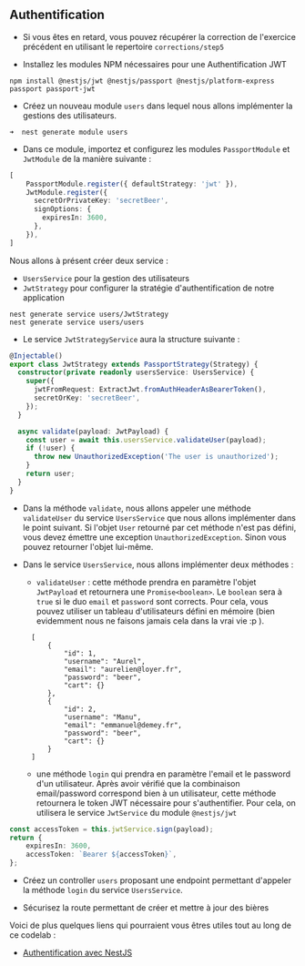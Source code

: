 ## Authentification

* Si vous êtes en retard, vous pouvez récupérer la correction de l'exercice précédent en utilisant le repertoire `corrections/step5`

* Installez les modules NPM nécessaires pour une Authentification JWT

```shell
npm install @nestjs/jwt @nestjs/passport @nestjs/platform-express passport passport-jwt
```

* Créez un nouveau module `users` dans lequel nous allons implémenter la gestions des utilisateurs.

```shell
➜  nest generate module users 
```

* Dans ce module, importez et configurez les modules `PassportModule` et `JwtModule` de la manière suivante : 


```typescript
[
    PassportModule.register({ defaultStrategy: 'jwt' }),
    JwtModule.register({
      secretOrPrivateKey: 'secretBeer',
      signOptions: {
        expiresIn: 3600,
      },
    }),
]
```

Nous allons à présent créer deux service : 
* `UsersService` pour la gestion des utilisateurs
* `JwtStrategy` pour configurer la stratégie d'authentification de notre application 

```shell
nest generate service users/JwtStrategy
nest generate service users/users
```

* Le service `JwtStrategyService` aura la structure suivante :


```typescript
@Injectable()
export class JwtStrategy extends PassportStrategy(Strategy) {
  constructor(private readonly usersService: UsersService) {
    super({
      jwtFromRequest: ExtractJwt.fromAuthHeaderAsBearerToken(),
      secretOrKey: 'secretBeer',
    });
  }

  async validate(payload: JwtPayload) {
    const user = await this.usersService.validateUser(payload);
    if (!user) {
      throw new UnauthorizedException('The user is unauthorized');
    }
    return user;
  }
}
```

* Dans la méthode `validate`, nous allons appeler une méthode `validateUser` du service `UsersService` que nous allons implémenter dans le point suivant. 
Si l'objet `User` retourné par cet méthode n'est pas défini, vous devez émettre une exception `UnauthorizedException`. Sinon vous pouvez retourner l'objet lui-même.
  
* Dans le service `UsersService`, nous allons implémenter deux méthodes : 
    * `validateUser` : cette méthode prendra en paramètre l'objet `JwtPayload` et retournera une `Promise<boolean>`. Le `boolean` sera à `true` si le duo `email` et `password` sont corrects. Pour cela, vous pouvez utiliser un tableau d'utilisateurs défini en mémoire (bien evidemment nous ne faisons jamais cela dans la vrai vie :p ).

  ```
    [
        {
            "id": 1,
            "username": "Aurel",
            "email": "aurelien@loyer.fr",
            "password": "beer",
            "cart": {}
        },
        {
            "id": 2,
            "username": "Manu",
            "email": "emmanuel@demey.fr",
            "password": "beer",
            "cart": {}
        }
    ]
  ```  
  
    * une méthode `login` qui prendra en paramètre l'email et le password d'un utilisateur. Après avoir vérifié que la combinaison email/password correspond bien à un utilisateur, cette méthode retournera le token JWT nécessaire pour s'authentifier. Pour cela, on utilisera le service `JwtService` du module `@nestjs/jwt`

```typescript
const accessToken = this.jwtService.sign(payload);
return {
    expiresIn: 3600,
    accessToken: `Bearer ${accessToken}`,
};
```

* Créez un controller `users` proposant une endpoint permettant d'appeler la méthode `login` du service `UsersService`.

* Sécurisez la route permettant de créer et mettre à jour des bières

Voici de plus quelques liens qui pourraient vous êtres utiles tout au long de ce codelab :

- [Authentification avec NestJS](https://docs.nestjs.com/techniques/authentication)


